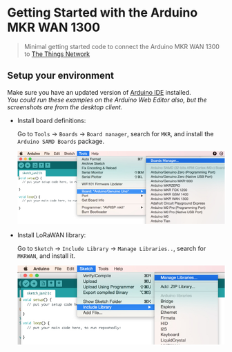 # Getting Started with the Arduino MKR WAN 1300

> Minimal getting started code to connect the Arduino MKR WAN 1300 to [The Things Network](https://thethingsnetwork.org)

## Setup your environment

Make sure you have an updated version of [Arduino IDE](https://www.arduino.cc/en/Main/Software) installed.  
_You could run these examples on the Arduino Web Editor also, but the screenshots are from the desktop client._

* Install board definitions:

  Go to `Tools` -> `Boards` -> `Board manager`, search for `MKR`, and install the `Arduino SAMD Boards` package.
  
  ![Boards manager](/images/board-manager.jpg)

* Install LoRaWAN library:

  Go to `Sketch` -> `Include Library` -> `Manage Libraries..`, search for `MKRWAN`, and install it.

  ![Library manager](/images/library-manager.jpg)
